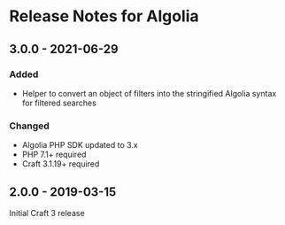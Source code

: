 # Release Notes for Algolia

## 3.0.0 - 2021-06-29

### Added
* Helper to convert an object of filters into the stringified Algolia syntax for filtered searches

### Changed
* Algolia PHP SDK updated to 3.x
* PHP 7.1+ required
* Craft 3.1.19+ required

## 2.0.0 - 2019-03-15

Initial Craft 3 release
